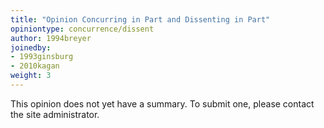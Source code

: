 ```yaml
---
title: "Opinion Concurring in Part and Dissenting in Part"
opiniontype: concurrence/dissent
author: 1994breyer
joinedby:
- 1993ginsburg
- 2010kagan
weight: 3
---
```

This opinion does not yet have a summary. To submit one, please contact the site administrator.